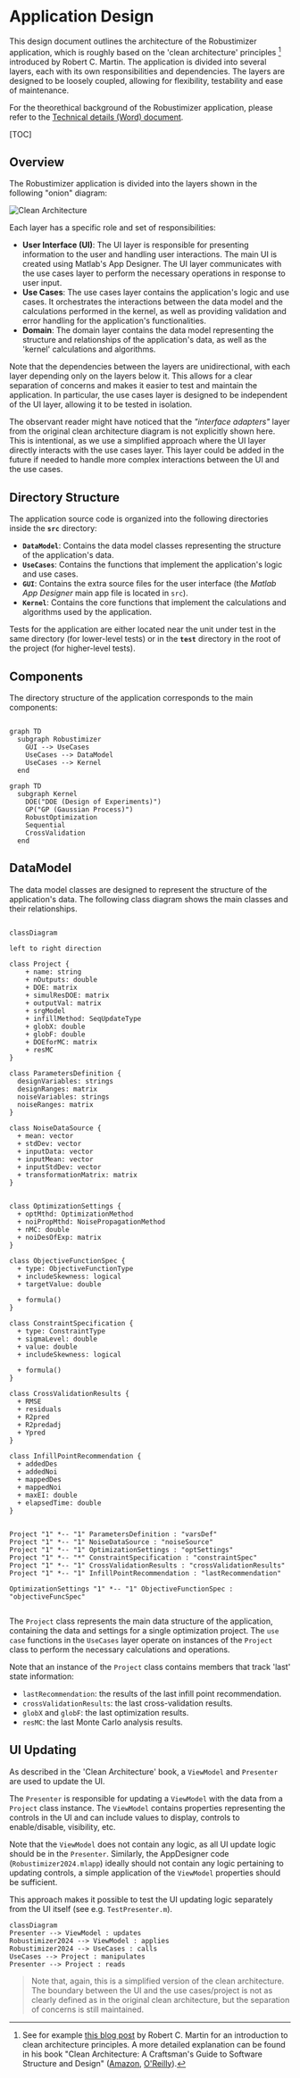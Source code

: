 # Application Design

This design document outlines the architecture of the Robustimizer application, which is roughly based on the 'clean architecture' principles [^clean-architecture] introduced by Robert C. Martin. The application is divided into several layers, each with its own responsibilities and dependencies. The layers are designed to be loosely coupled, allowing for flexibility, testability and ease of maintenance.

For the theorethical background of the Robustimizer application, please refer to the [Technical details (Word) document](<./Technical details.docx>).

[TOC]

[^clean-architecture]: See for example [this blog post](https://blog.cleancoder.com/uncle-bob/2012/08/13/the-clean-architecture.html) by Robert C. Martin for an introduction to clean architecture principles. A more detailed explanation can be found in his book "Clean Architecture: A Craftsman's Guide to Software Structure and Design" ([Amazon](https://a.co/d/097QA2xG), [O'Reilly](https://learning.oreilly.com/library/view/clean-architecture-a/9780134494272/)).

## Overview

The Robustimizer application is divided into the layers shown in the following "onion" diagram:

![Clean Architecture](./images/architecture.svg)

Each layer has a specific role and set of responsibilities:

- **User Interface (UI)**: The UI layer is responsible for presenting information to the user and handling user interactions. The main UI is created using Matlab's App Designer. The UI layer communicates with the use cases layer to perform the necessary operations in response to user input.
- **Use Cases**: The use cases layer contains the application's logic and use cases. It orchestrates the interactions between the data model and the calculations performed in the kernel, as well as providing validation and error handling for the application's functionalities.
- **Domain**: The domain layer contains the data model representing the structure and relationships of the application's data, as well as the 'kernel' calculations and algorithms.

Note that the dependencies between the layers are unidirectional, with each layer depending only on the layers below it. This allows for a clear separation of concerns and makes it easier to test and maintain the application. In particular, the use cases layer is designed to be independent of the UI layer, allowing it to be tested in isolation.

The observant reader might have noticed that the _"interface adapters"_ layer from the original clean architecture diagram is not explicitly shown here. This is intentional, as we use a simplified approach where the UI layer directly interacts with the use cases layer. This layer could be added in the future if needed to handle more complex interactions between the UI and the use cases.

## Directory Structure

The application source code is organized into the following directories inside the **`src`** directory:

- **`DataModel`**: Contains the data model classes representing the structure of the application's data.
- **`UseCases`**: Contains the functions that implement the application's logic and use cases.
- **`GUI`**: Contains the extra source files for the user interface (the _Matlab App Designer_ main app file is located in `src`).
- **`Kernel`**: Contains the core functions that implement the calculations and algorithms used by the application.

Tests for the application are either located near the unit under test in the same directory (for lower-level tests) or in the **`test`** directory in the root of the project (for higher-level tests).

## Components

The directory structure of the application corresponds to the main components:

```mermaid

graph TD
  subgraph Robustimizer
    GUI --> UseCases
    UseCases --> DataModel
    UseCases --> Kernel
  end

```

```mermaid
graph TD
  subgraph Kernel
    DOE("DOE (Design of Experiments)")
    GP("GP (Gaussian Process)")
    RobustOptimization
    Sequential
    CrossValidation
  end
```

## DataModel

The data model classes are designed to represent the structure of the application's data. The following class diagram shows the main classes and their relationships.

```mermaid

classDiagram

left to right direction

class Project {
    + name: string
    + nOutputs: double
    + DOE: matrix
    + simulResDOE: matrix
    + outputVal: matrix
    + srgModel
    + infillMethod: SeqUpdateType
    + globX: double
    + globF: double
    + DOEforMC: matrix
    + resMC
}

class ParametersDefinition {
  designVariables: strings
  designRanges: matrix
  noiseVariables: strings
  noiseRanges: matrix
}

class NoiseDataSource {
  + mean: vector
  + stdDev: vector
  + inputData: vector
  + inputMean: vector
  + inputStdDev: vector
  + transformationMatrix: matrix
}


class OptimizationSettings {
  + optMthd: OptimizationMethod
  + noiPropMthd: NoisePropagationMethod
  + nMC: double
  + noiDesOfExp: matrix 
}

class ObjectiveFunctionSpec {
  + type: ObjectiveFunctionType
  + includeSkewness: logical
  + targetValue: double
  
  + formula()
}

class ConstraintSpecification {
  + type: ConstraintType
  + sigmaLevel: double
  + value: double
  + includeSkewness: logical

  + formula()
}

class CrossValidationResults {
  + RMSE
  + residuals
  + R2pred
  + R2predadj
  + Ypred
}

class InfillPointRecommendation {
  + addedDes
  + addedNoi
  + mappedDes
  + mappedNoi
  + maxEI: double
  + elapsedTime: double
}


Project "1" *-- "1" ParametersDefinition : "varsDef"
Project "1" *-- "1" NoiseDataSource : "noiseSource"
Project "1" *-- "1" OptimizationSettings : "optSettings"
Project "1" *-- "*" ConstraintSpecification : "constraintSpec"
Project "1" *-- "1" CrossValidationResults : "crossValidationResults"
Project "1" *-- "1" InfillPointRecommendation : "lastRecommendation"

OptimizationSettings "1" *-- "1" ObjectiveFunctionSpec : "objectiveFuncSpec"


```

The `Project` class represents the main data structure of the application, containing the data and settings for a single optimization project. The `use case` functions in the `UseCases` layer operate on instances of the `Project` class to perform the necessary calculations and operations.

Note that an instance of the `Project` class contains members that track 'last' state information:

- `lastRecommendation`:  the results of the last infill point recommendation.
- `crossValidationResults`: the last cross-validation results.
- `globX` and `globF`: the last optimization results.
- `resMC`: the last Monte Carlo analysis results.

## UI Updating

As described in the 'Clean Architecture' book, a `ViewModel` and `Presenter` are used to update the UI. 

The `Presenter` is responsible for updating a `ViewModel` with the data from a `Project` class instance. The `ViewModel` contains properties representing the controls in the UI and can include values to display, controls to enable/disable, visibility, etc. 

Note that the `ViewModel` does not contain any logic, as all UI update logic should be in the `Presenter`. Similarly, the AppDesigner code (`Robustimizer2024.mlapp`) ideally should not contain any logic pertaining to updating controls, a simple application of the `ViewModel` properties should be sufficient.

This approach makes it possible to test the UI updating logic separately from the UI itself (see e.g. `TestPresenter.m`).

```mermaid
classDiagram
Presenter --> ViewModel : updates
Robustimizer2024 --> ViewModel : applies
Robustimizer2024 --> UseCases : calls
UseCases --> Project : manipulates
Presenter --> Project : reads
```

> Note that, again, this is a simplified version of the clean architecture. The boundary between the UI and the use cases/project is not as clearly defined as in the original clean architecture, but the separation of concerns is still maintained.
